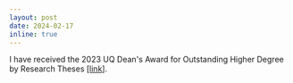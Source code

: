 ```yaml
---
layout: post
date: 2024-02-17
inline: true
---
```


I have received the 2023 UQ Dean's Award for Outstanding Higher Degree by Research Theses [[link]](https://my.uq.edu.au/information-and-services/higher-degree-research/awards/deans-award-outstanding-hdr-theses).
